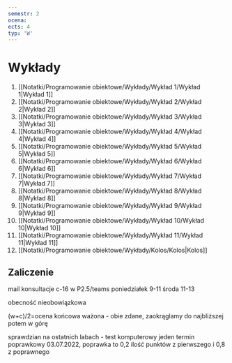 ```yaml
---
semestr: 2
ocena: 
ects: 4
typ: 'W'
---
```


# Wykłady
1. [[Notatki/Programowanie obiektowe/Wykłady/Wykład 1/Wykład 1|Wykład 1]]
2. [[Notatki/Programowanie obiektowe/Wykłady/Wykład 2/Wykład 2|Wykład 2]]
3. [[Notatki/Programowanie obiektowe/Wykłady/Wykład 3/Wykład 3|Wykład 3]]
4. [[Notatki/Programowanie obiektowe/Wykłady/Wykład 4/Wykład 4|Wykład 4]]
5. [[Notatki/Programowanie obiektowe/Wykłady/Wykład 5/Wykład 5|Wykład 5]]
6. [[Notatki/Programowanie obiektowe/Wykłady/Wykład 6/Wykład 6|Wykład 6]]
7. [[Notatki/Programowanie obiektowe/Wykłady/Wykład 7/Wykład 7|Wykład 7]]
8. [[Notatki/Programowanie obiektowe/Wykłady/Wykład 8/Wykład 8|Wykład 8]]
9. [[Notatki/Programowanie obiektowe/Wykłady/Wykład 9/Wykład 9|Wykład 9]]
10. [[Notatki/Programowanie obiektowe/Wykłady/Wykład 10/Wykład 10|Wykład 10]]
11. [[Notatki/Programowanie obiektowe/Wykłady/Wykład 11/Wykład 11|Wykład 11]]
12. [[Notatki/Programowanie obiektowe/Wykłady/Kolos/Kolos|Kolos]]

## Zaliczenie

mail
konsultacje c-16 w P2.5/teams
poniedziałek 9-11
środa 11-13

obecność nieobowiązkowa

(w+c)/2=ocena końcowa ważona - obie zdane, zaokrąglamy do najbliższej potem w górę

sprawdzian na ostatnich labach - test komputerowy
jeden termin poprawkowy 03.07.2022, poprawka to 0,2 ilość punktów z pierwszego i 0,8 z poprawnego